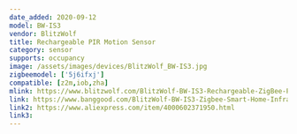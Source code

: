```yaml
---
date_added: 2020-09-12
model: BW-IS3
vendor: BlitzWolf
title: Rechargeable PIR Motion Sensor
category: sensor
supports: occupancy
image: /assets/images/devices/BlitzWolf_BW-IS3.jpg
zigbeemodel: ['5j6ifxj']
compatible: [z2m,iob,zha]
mlink: https://www.blitzwolf.com/BlitzWolf-BW-IS3-Rechargeable-ZigBee-PIR-Motion-Sensor-with-ZigBee-Control,-Alarm-Notification,-110%C2%B0Detection-Angle,-6-8m-Detection-Range,-Rotatable-Design-and-Built-in-Battery-p-442.html
link: https://www.banggood.com/BlitzWolf-BW-IS3-Zigbee-Smart-Home-Infrared-Detection-Human-Body-Movement-Sensor-Alarm-p-1604216.html
link2: https://www.aliexpress.com/item/4000602371950.html
link3: 
---
```



